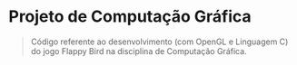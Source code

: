 # Projeto de Computação Gráfica
>Código referente ao desenvolvimento (com OpenGL e Linguagem C) do jogo Flappy Bird na disciplina de Computação Gráfica.
